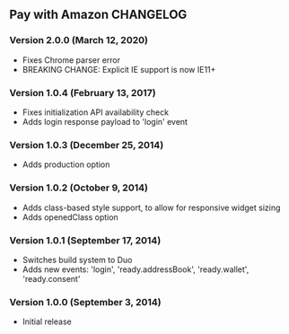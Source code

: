 ## Pay with Amazon CHANGELOG

### Version 2.0.0 (March 12, 2020)

- Fixes Chrome parser error
- BREAKING CHANGE: Explicit IE support is now IE11+

### Version 1.0.4 (February 13, 2017)

- Fixes initialization API availability check
- Adds login response payload to 'login' event

### Version 1.0.3 (December 25, 2014)

- Adds production option

### Version 1.0.2 (October 9, 2014)

- Adds class-based style support, to allow for responsive widget sizing
- Adds openedClass option

### Version 1.0.1 (September 17, 2014)

- Switches build system to Duo
- Adds new events: 'login', 'ready.addressBook', 'ready.wallet', 'ready.consent'

### Version 1.0.0 (September 3, 2014)

- Initial release
